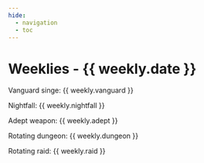 ```yaml
---
hide:
  - navigation
  - toc
---
```



# Weeklies - {{ weekly.date }}

Vanguard singe: {{ weekly.vanguard }}

Nightfall: {{ weekly.nightfall }}

Adept weapon: {{ weekly.adept }}

Rotating dungeon: {{ weekly.dungeon }}

Rotating raid: {{ weekly.raid }}